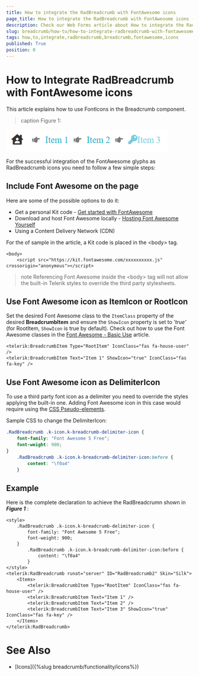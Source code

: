 ```yaml
---
title: How to integrate the RadBreadcrumb with FontAwesome icons
page_title: How to integrate the RadBreadcrumb with FontAwesome icons - RadBreadcrumb
description: Check our Web Forms article about How to integrate the RadBreadcrumb with FontAwesome icons.
slug: breadcrumb/how-to/how-to-integrate-radbreadcrumb-with-fontawesome-icons
tags: how,to,integrate,radbreadcrumb,breadcrumb,fontawesome,icons
published: True
position: 0
---
```


# How to Integrate RadBreadcrumb with FontAwesome icons

This article explains how to use FontIcons in the Breadcrumb component.

>caption Figure 1:

![Font Awesome Sample](../images/breadcrumb-howto-fontawesome-sample.png)

For the successful integration of the FontAwesome glyphs as RadBreadcrumb icons you need to follow a few simple steps:

## Include Font Awesome on the page

Here are some of the possible options to do it:

- Get a personal Kit code - [Get started with FontAwesome](https://fontawesome.com/start)
- Download and host Font Awesome locally - [Hosting Font Awesome Yourself](https://fontawesome.com/how-to-use/on-the-web/setup/hosting-font-awesome-yourself)
- Using a Content Delivery Network (CDN)

For the of sample in the article, a Kit code is placed in the \<body> tag. 

````
<body>
    <script src="https://kit.fontawesome.com/xxxxxxxxxx.js" crossorigin="anonymous"></script>
````

>note Referencing Font Awesome inside the \<body> tag will not allow the built-in Telerik styles to override the third party stylesheets.

## Use Font Awesome icon as ItemIcon or RootIcon

Set the desired Font Awesome class to the `ItemClass` property of the desired **BreadcrumbItem** and ensure the `ShowIcon` property is set to *'true'* (for RootItem, `ShowIcon` is true by default). Check out how to use the Font Awesome classes in the [Font Awesome - Basic Use]("https://fontawesome.com/how-to-use/on-the-web/referencing-icons/basic-use") article.

````ASPX
<telerik:BreadcrumbItem Type="RootItem" IconClass="fas fa-house-user" />
<telerik:BreadcrumbItem Text="Item 1" ShowIcon="true" IconClass="fas fa-key" />
````

## Use Font Awesome icon as DelimiterIcon

To use a third party font icon as a delimiter you need to override the styles applying the built-in one. Adding Font Awesome icon in this case would require using the [CSS Pseudo-elements]("https://fontawesome.com/how-to-use/on-the-web/advanced/css-pseudo-elements").

Sample CSS to change the DelimiterIcon:

````CSS
.RadBreadcrumb .k-icon.k-breadcrumb-delimiter-icon {
    font-family: "Font Awesome 5 Free";
    font-weight: 900;
}
    .RadBreadcrumb .k-icon.k-breadcrumb-delimiter-icon:before {
        content: "\f0a4"
    }
````

## Example

Here is the complete declaration to achieve the RadBreadcrumn shown in ***Figure 1*** :

````ASPX
<style>
    .RadBreadcrumb .k-icon.k-breadcrumb-delimiter-icon {
        font-family: "Font Awesome 5 Free";
        font-weight: 900;
    }
        .RadBreadcrumb .k-icon.k-breadcrumb-delimiter-icon:before {
            content: "\f0a4"
        }
</style>
<telerik:RadBreadcrumb runat="server" ID="RadBreadcrumb2" Skin="Silk">
    <Items>
        <telerik:BreadcrumbItem Type="RootItem" IconClass="fas fa-house-user" />
        <telerik:BreadcrumbItem Text="Item 1" />
        <telerik:BreadcrumbItem Text="Item 2" />
        <telerik:BreadcrumbItem Text="Item 3" ShowIcon="true" IconClass="fas fa-key" />
    </Items>
</telerik:RadBreadcrumb>
````

 
# See Also

 * [Icons]({%slug breadcrumb/functionality/icons%})


